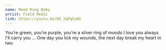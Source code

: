 ```yaml
---
name: Mood Ring Baby
artist: Field Medic
link: https://youtu.be/NZ_2qPqGsWI
---
```


You’re green, you’re purple, you’re a silver ring of moods
I love you always
I'll carry you
...
One day you lick my wounds, the next day break my heart in two
